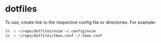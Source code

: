 # dotfiles

To use, create link to the respective config file or directories.
For example:

```bash
ln -s ~/repo/dotfiles/nvim ~/.config/nvim
ln -s ~/repo/dotfiles/tmux.conf ~/.tmux.conf
```
